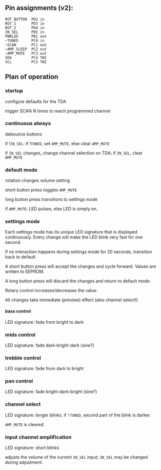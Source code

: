 ## Pin assignments (v2):

	ROT_BUTTON	PD2	in
	ROT_1		PD3	in
	ROT_2		PD4	in
	IN_SEL		PD5	in
	PWRLED		PB1	out
	~TUNED		PC0	in
	~SCAN		PC1	out
	~AMP_SLEEP	PC2	out
	~AMP_MUTE	PC3	out
	SDA			PC4	TWI
	SCL			PC5	TWI


## Plan of operation

### startup

configure defaults for the TDA

trigger SCAN N times to reach programmed channel


### continuous always

debounce buttons

if !`IN_SEL`: if !`TUNED`, set `AMP_MUTE`, else clear `AMP_MUTE`

if `IN_SEL` changes, change channel selection on TDA; if `IN_SEL`, clear `AMP_MUTE`


### default mode

rotation changes volume setting

short button press toggles `AMP_MUTE`

long button press transitions to settings mode

if `AMP_MUTE`: LED pulses, else LED is simply on.


### settings mode

Each settings mode has its unique LED signature that is displayed
continuously.  Every change will make the LED blink very fast for one
second.

If no interaction happens during settings mode for 20 seconds,
transition back to default.

A short button press will accept the changes and cycle forward.
Values are written to EEPROM.

A long button press will discard the changes and return to default
mode.

Rotary control increases/decreases the value.

All changes take immediate (preview) effect (also channel select!).


#### bass control

LED signature: fade from bright to dark


### mids control

LED signature: fade dark-bright-dark (sine?)


### trebble control

LED signature: fade from dark to bright


### pan control

LED signature: fade bright-dark-bright (sine?)


### channel select

LED signature: longer blinks.  if `!TUNED`, second part of the blink is darker.

`AMP_MUTE` is cleared.


### input channel amplification

LED signature: short blinks

adjusts the volume of the current `IN_SEL` input; `IN_SEL` may be changed
during adjustment.
